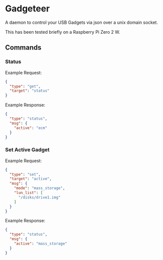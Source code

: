 # Gadgeteer

A daemon to control your USB Gadgets via json over a unix domain socket.

This has been tested briefly on a Raspberry Pi Zero 2 W.

## Commands

### Status
Example Request:

```json
{
  "type": "get",
  "target": "status"
}
```

Example Response:

```json
{
  "type": "status",
  "msg": {
    "active": "ecm"
  }
}
```

### Set Active Gadget
Example Request:

```json
{
  "type": "set",
  "target": "active",
  "msg": {
    "mode": "mass_storage",
    "lun_list": [
      "/disks/drive1.img"
    ]
  }
}
```

Example Response:
```json
{
  "type": "status",
  "msg": {
    "active": "mass_storage"
  }
}
```
